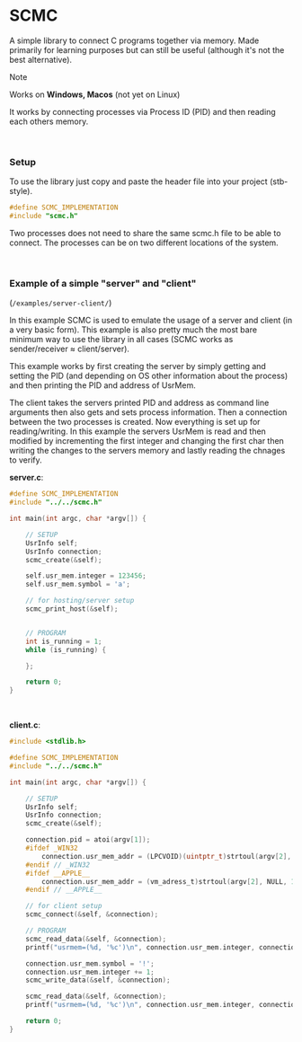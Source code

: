 # SCMC
A simple library to connect C programs together via memory. Made primarily for learning purposes but can still be useful (although it's not the best alternative). 

> [!NOTE]
> Works on **Windows, Macos** (not yet on Linux)

It works by connecting processes via Process ID (PID) and then reading each others memory.

</br>

### Setup
To use the library just copy and paste the header file into your project (stb-style). 
```c
#define SCMC_IMPLEMENTATION
#include "scmc.h"
```
Two processes does not need to share the same scmc.h file to be able to connect. The processes can be on two different locations of the system. 

</br>

### Example of a simple "server" and "client" </br>
(`/examples/server-client/`) 

In this example SCMC is used to emulate the usage of a server
and client (in a very basic form). This example is also 
pretty much the most bare minimum way to use the library in
all cases (SCMC works as sender/receiver ≈ client/server).

This example works by first creating the server by simply 
getting and setting the PID (and depending on OS other 
information about the process) and then printing the PID and 
address of UsrMem.

The client takes the servers printed PID and address as 
command line arguments then also gets and sets process information. 
Then a connection between the two processes is created. Now 
everything is set up for reading/writing. In this example the 
servers UsrMem is read and then modified by incrementing the first 
integer and changing the first char then writing the changes to the
servers memory and lastly reading the chnages to verify.


**server.c**:
```c
#define SCMC_IMPLEMENTATION
#include "../../scmc.h"

int main(int argc, char *argv[]) {

    // SETUP
    UsrInfo self;
    UsrInfo connection;
    scmc_create(&self);

    self.usr_mem.integer = 123456;
    self.usr_mem.symbol = 'a';

    // for hosting/server setup
    scmc_print_host(&self);


    // PROGRAM
    int is_running = 1;
    while (is_running) {

    };

    return 0;
}
```
</br>

**client.c**:
```c
#include <stdlib.h>

#define SCMC_IMPLEMENTATION
#include "../../scmc.h"

int main(int argc, char *argv[]) {

    // SETUP
    UsrInfo self;
    UsrInfo connection;
    scmc_create(&self);

    connection.pid = atoi(argv[1]);
    #ifdef _WIN32
        connection.usr_mem_addr = (LPCVOID)(uintptr_t)strtoul(argv[2], NULL, 16);
    #endif // _WIN32
    #ifdef __APPLE__
        connection.usr_mem_addr = (vm_adress_t)strtoul(argv[2], NULL, 16);
    #endif // __APPLE__

    // for client setup
    scmc_connect(&self, &connection);

    // PROGRAM
    scmc_read_data(&self, &connection);
    printf("usrmem=(%d, '%c')\n", connection.usr_mem.integer, connection.usr_mem.symbol);

    connection.usr_mem.symbol = '!';
    connection.usr_mem.integer += 1;
    scmc_write_data(&self, &connection);

    scmc_read_data(&self, &connection);
    printf("usrmem=(%d, '%c')\n", connection.usr_mem.integer, connection.usr_mem.symbol);

    return 0;
}
```